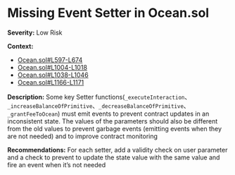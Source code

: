 # Missing Event Setter in Ocean.sol

**Severity:** Low Risk  

**Context:**
- [Ocean.sol#L597-L674](https://github.com/code-423n4/2023-11-shellprotocol/blob/main/src/ocean/Ocean.sol#L597-L674)
- [Ocean.sol#L1004-L1018](https://github.com/code-423n4/2023-11-shellprotocol/blob/main/src/ocean/Ocean.sol#L1004-L1018)
- [Ocean.sol#L1038-L1046](https://github.com/code-423n4/2023-11-shellprotocol/blob/main/src/ocean/Ocean.sol#L1038-L1046)
- [Ocean.sol#L1166-L1171](https://github.com/code-423n4/2023-11-shellprotocol/blob/main/src/ocean/Ocean.sol#L1166-L1171)

**Description:** Some key Setter functions(`_executeInteraction`、`_increaseBalanceOfPrimitive`、`_decreaseBalanceOfPrimitive`、`_grantFeeToOcean`) must emit events to prevent contract updates in an inconsistent state. The values of the parameters should also be different from the old values to prevent garbage events (emitting events when they are not needed) and to improve contract monitoring

**Recommendations:** For each setter, add a validity check on user parameter and a check to prevent to update the state value with the same value and fire an event when it’s not needed